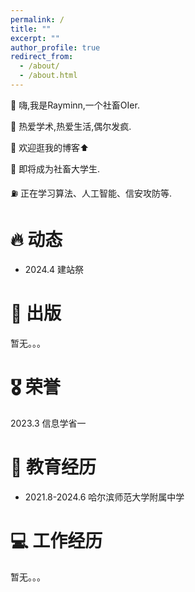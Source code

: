 ```yaml
---
permalink: /
title: ""
excerpt: ""
author_profile: true
redirect_from: 
  - /about/
  - /about.html
---
```


<!-- {% if site.google_scholar_stats_use_cdn %}
{% assign gsDataBaseUrl = "https://cdn.jsdelivr.net/gh/" | append: site.repository | append: "@" %}
{% else %}
{% assign gsDataBaseUrl = "https://raw.githubusercontent.com/" | append: site.repository | append: "/" %}
{% endif %}
{% assign url = gsDataBaseUrl | append: "google-scholar-stats/gs_data_shieldsio.json" %} -->

<span class='anchor' id='about-me'></span>

👋 嗨,我是Rayminn,一个社畜OIer.

🎯 热爱学术,热爱生活,偶尔发疯.

🧐 欢迎逛我的博客⬆

🚩 即将成为社畜大学生.

⛽️ 正在学习算法、人工智能、信安攻防等.


<span class='anchor' id='dong-tai'></span>

# 🔥 动态

- 2024.4 建站祭

<span class='anchor' id='chu-ban'></span>

# 📝 出版

暂无。。。

<span class='anchor' id='rong-yu'></span>

# 🎖 荣誉

2023.3 信息学省一

<span class='anchor' id='jiao-yu'></span>

# 📖 教育经历

- 2021.8-2024.6 哈尔滨师范大学附属中学

<span class='anchor' id='gong-zuo'></span>

# 💻 工作经历

暂无。。。